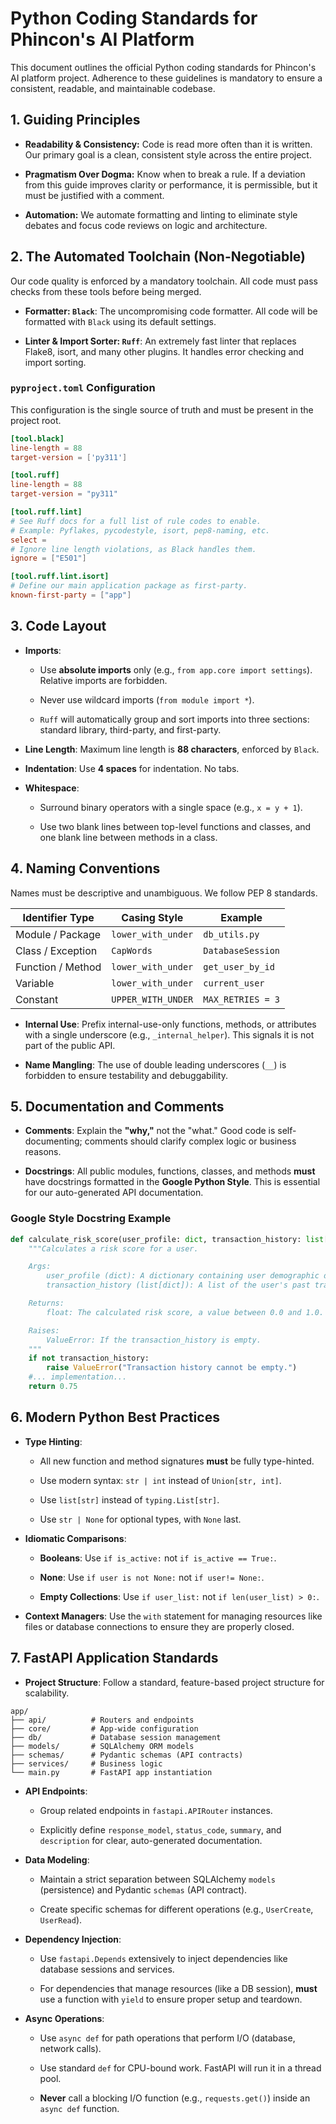 # Python Coding Standards for Phincon's AI Platform

This document outlines the official Python coding standards for Phincon's AI platform project. Adherence to these guidelines is mandatory to ensure a consistent, readable, and maintainable codebase.

## 1. Guiding Principles

-   **Readability & Consistency:** Code is read more often than it is written. Our primary goal is a clean, consistent style across the entire project.
    
-   **Pragmatism Over Dogma:** Know when to break a rule. If a deviation from this guide improves clarity or performance, it is permissible, but it must be justified with a comment.
    
-   **Automation:** We automate formatting and linting to eliminate style debates and focus code reviews on logic and architecture.
    

## 2. The Automated Toolchain (Non-Negotiable)

Our code quality is enforced by a mandatory toolchain. All code must pass checks from these tools before being merged.

-   **Formatter: `Black`**: The uncompromising code formatter. All code will be formatted with `Black` using its default settings.
    
-   **Linter & Import Sorter: `Ruff`**: An extremely fast linter that replaces Flake8, isort, and many other plugins. It handles error checking and import sorting.
    

### `pyproject.toml` Configuration

This configuration is the single source of truth and must be present in the project root.

~~~Toml
[tool.black]
line-length = 88
target-version = ['py311']

[tool.ruff]
line-length = 88
target-version = "py311"

[tool.ruff.lint]
# See Ruff docs for a full list of rule codes to enable.
# Example: Pyflakes, pycodestyle, isort, pep8-naming, etc.
select =
# Ignore line length violations, as Black handles them.
ignore = ["E501"]

[tool.ruff.lint.isort]
# Define our main application package as first-party.
known-first-party = ["app"]
~~~

## 3. Code Layout

-   **Imports**:
    
    -   Use **absolute imports** only (e.g., `from app.core import settings`). Relative imports are forbidden.
        
    -   Never use wildcard imports (`from module import *`).
        
    -   `Ruff` will automatically group and sort imports into three sections: standard library, third-party, and first-party.
        
-   **Line Length**: Maximum line length is **88 characters**, enforced by `Black`.
    
-   **Indentation**: Use **4 spaces** for indentation. No tabs.
    
-   **Whitespace**:
    
    -   Surround binary operators with a single space (e.g., `x = y + 1`).
        
    -   Use two blank lines between top-level functions and classes, and one blank line between methods in a class.
        

## 4. Naming Conventions

Names must be descriptive and unambiguous. We follow PEP 8 standards.

| Identifier Type | Casing Style | Example |
| ----------- | ----------- | ----------- |
| Module / Package | `lower_with_under` | `db_utils.py` |
| Class / Exception | `CapWords` | `DatabaseSession` |
| Function / Method | `lower_with_under` | `get_user_by_id` |
| Variable | `lower_with_under` | `current_user` |
| Constant | `UPPER_WITH_UNDER` | `MAX_RETRIES = 3` |

-   **Internal Use**: Prefix internal-use-only functions, methods, or attributes with a single underscore (e.g., `_internal_helper`). This signals it is not part of the public API.
    
-   **Name Mangling**: The use of double leading underscores (`__`) is forbidden to ensure testability and debuggability.
    

## 5. Documentation and Comments

-   **Comments**: Explain the **"why,"** not the "what." Good code is self-documenting; comments should clarify complex logic or business reasons.
    
-   **Docstrings**: All public modules, functions, classes, and methods **must** have docstrings formatted in the **Google Python Style**. This is essential for our auto-generated API documentation.
    

### Google Style Docstring Example

~~~Python
def calculate_risk_score(user_profile: dict, transaction_history: list[dict]) -> float:
    """Calculates a risk score for a user.

    Args:
        user_profile (dict): A dictionary containing user demographic data.
        transaction_history (list[dict]): A list of the user's past transactions.

    Returns:
        float: The calculated risk score, a value between 0.0 and 1.0.

    Raises:
        ValueError: If the transaction_history is empty.
    """
    if not transaction_history:
        raise ValueError("Transaction history cannot be empty.")
    #... implementation...
    return 0.75
~~~
## 6. Modern Python Best Practices

-   **Type Hinting**:
    
    -   All new function and method signatures **must** be fully type-hinted.
        
    -   Use modern syntax: `str | int` instead of `Union[str, int]`.
        
    -   Use `list[str]` instead of `typing.List[str]`.
        
    -   Use `str | None` for optional types, with `None` last.
        
-   **Idiomatic Comparisons**:
    
    -   **Booleans**: Use `if is_active:` not `if is_active == True:`.
        
    -   **None**: Use `if user is not None:` not `if user!= None:`.
        
    -   **Empty Collections**: Use `if user_list:` not `if len(user_list) > 0:`.
        
-   **Context Managers**: Use the `with` statement for managing resources like files or database connections to ensure they are properly closed.
    

## 7. FastAPI Application Standards

-   **Project Structure**: Follow a standard, feature-based project structure for scalability.
~~~
app/
├── api/          # Routers and endpoints
├── core/         # App-wide configuration
├── db/           # Database session management
├── models/       # SQLAlchemy ORM models
├── schemas/      # Pydantic schemas (API contracts)
├── services/     # Business logic
└── main.py       # FastAPI app instantiation
~~~
-   **API Endpoints**:
    
    -   Group related endpoints in `fastapi.APIRouter` instances.
        
    -   Explicitly define `response_model`, `status_code`, `summary`, and `description` for clear, auto-generated documentation.
        
-   **Data Modeling**:
    
    -   Maintain a strict separation between SQLAlchemy `models` (persistence) and Pydantic `schemas` (API contract).
        
    -   Create specific schemas for different operations (e.g., `UserCreate`, `UserRead`).
        
-   **Dependency Injection**:
    
    -   Use `fastapi.Depends` extensively to inject dependencies like database sessions and services.
        
    -   For dependencies that manage resources (like a DB session), **must** use a function with `yield` to ensure proper setup and teardown.
        
-   **Async Operations**:
    
    -   Use `async def` for path operations that perform I/O (database, network calls).
        
    -   Use standard `def` for CPU-bound work. FastAPI will run it in a thread pool.
        
    -   **Never** call a blocking I/O function (e.g., `requests.get()`) inside an `async def` function.
